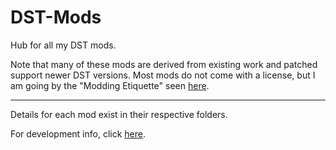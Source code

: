 # DST-Mods

Hub for all my DST mods.

Note that many of these mods are derived from existing work and patched support newer DST versions.
Most mods do not come with a license, but I am going by the "Modding Etiquette" seen [here](https://steamcommunity.com/sharedfiles/filedetails/?id=441378551).

---

Details for each mod exist in their respective folders.

For development info, click [here](Development.md).